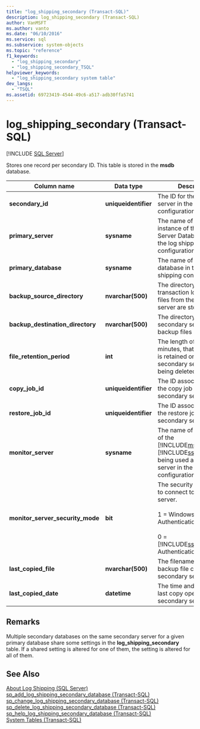 ```yaml
---
title: "log_shipping_secondary (Transact-SQL)"
description: log_shipping_secondary (Transact-SQL)
author: VanMSFT
ms.author: vanto
ms.date: "06/10/2016"
ms.service: sql
ms.subservice: system-objects
ms.topic: "reference"
f1_keywords:
  - "log_shipping_secondary"
  - "log_shipping_secondary_TSQL"
helpviewer_keywords:
  - "log_shipping_secondary system table"
dev_langs:
  - "TSQL"
ms.assetid: 69723419-4544-49c6-a517-adb30ffa5741
---
```

# log_shipping_secondary (Transact-SQL)
[!INCLUDE [SQL Server](../../includes/applies-to-version/sqlserver.md)]

  Stores one record per secondary ID. This table is stored in the **msdb** database.  
  
|Column name|Data type|Description|  
|-----------------|---------------|-----------------|  
|**secondary_id**|**uniqueidentifier**|The ID for the secondary server in the log shipping configuration.|  
|**primary_server**|**sysname**|The name of the primary instance of the SQL Server Database Engine in the log shipping configuration.|  
|**primary_database**|**sysname**|The name of the primary database in the log shipping configuration.|  
|**backup_source_directory**|**nvarchar(500)**|The directory where transaction log backup files from the primary server are stored.|  
|**backup_destination_directory**|**nvarchar(500)**|The directory on the secondary server where backup files are copied to.|  
|**file_retention_period**|**int**|The length of time, in minutes, that a backup file is retained on the secondary server before being deleted.|  
|**copy_job_id**|**uniqueidentifier**|The ID associated with the copy job on the secondary server.|  
|**restore_job_id**|**uniqueidentifier**|The ID associated with the restore job on the secondary server.|  
|**monitor_server**|**sysname**|The name of the instance of the [!INCLUDE[msCoName](../../includes/msconame-md.md)] [!INCLUDE[ssDEnoversion](../../includes/ssdenoversion-md.md)] being used as a monitor server in the log shipping configuration.|  
|**monitor_server_security_mode**|**bit**|The security mode used to connect to the monitor server.<br /><br /> 1 = Windows Authentication.<br /><br /> 0 = [!INCLUDE[ssNoVersion](../../includes/ssnoversion-md.md)] Authentication.|  
|**last_copied_file**|**nvarchar(500)**|The filename of the last backup file copied to the secondary server.|  
|**last_copied_date**|**datetime**|The time and date of the last copy operation to the secondary server.|  
  
## Remarks  
 Multiple secondary databases on the same secondary server for a given primary database share some settings in the **log_shipping_secondary** table. If a shared setting is altered for one of them, the setting is altered for all of them.  
  
## See Also  
 [About Log Shipping &#40;SQL Server&#41;](../../database-engine/log-shipping/about-log-shipping-sql-server.md)   
 [sp_add_log_shipping_secondary_database &#40;Transact-SQL&#41;](../../relational-databases/system-stored-procedures/sp-add-log-shipping-secondary-database-transact-sql.md)   
 [sp_change_log_shipping_secondary_database &#40;Transact-SQL&#41;](../../relational-databases/system-stored-procedures/sp-change-log-shipping-secondary-database-transact-sql.md)   
 [sp_delete_log_shipping_secondary_database &#40;Transact-SQL&#41;](../../relational-databases/system-stored-procedures/sp-delete-log-shipping-secondary-database-transact-sql.md)   
 [sp_help_log_shipping_secondary_database &#40;Transact-SQL&#41;](../../relational-databases/system-stored-procedures/sp-help-log-shipping-secondary-database-transact-sql.md)   
 [System Tables &#40;Transact-SQL&#41;](../../relational-databases/system-tables/system-tables-transact-sql.md)  
  
  

